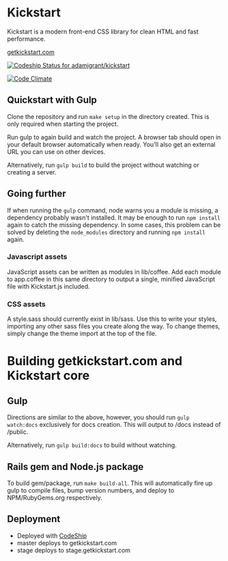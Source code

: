 Kickstart
=========

Kickstart is a modern front-end CSS library for clean HTML and fast performance.

[getkickstart.com](http://getkickstart.com)

[ ![Codeship Status for adamjgrant/kickstart](https://www.codeship.io/projects/bf939ac0-1a88-0132-7edc-6605d664157f/status)](https://www.codeship.io/projects/34696)

[![Code Climate](https://codeclimate.com/github/adamjgrant/Kickstrap/badges/gpa.svg)](https://codeclimate.com/github/adamjgrant/Kickstrap)

## Quickstart with Gulp 

Clone the repository and run `make setup` in the directory created. This is only required when starting the project.

Run gulp to again build and watch the project. A browser tab should open in your
default browser automatically when ready. You'll also get an external URL you
can use on other devices.

Alternatively, run `gulp build` to build the project without watching or creating a server.

## Going further

If when running the `gulp` command, node warns you a module is missing, a
dependency probably wasn't installed. It may be enough to run `npm install` again
to catch the missing dependency. In some cases, this problem can be solved by
deleting the `node_modules` directory and running `npm install` again.

### Javascript assets

JavaScript assets can be written as modules in lib/coffee. Add each module to app.coffee
in this same directory to output a single, minified JavaScript file with Kickstart.js
included.

### CSS assets

A style.sass should currently exist in lib/sass. Use this to write your styles, importing 
any other sass files you create along the way. To change themes, simply change the theme
import at the top of the file.

# Building getkickstart.com and Kickstart core

## Gulp

Directions are similar to the above, however, you should run `gulp watch:docs` exclusively for
docs creation. This will output to /docs instead of /public.

Alternatively, run `gulp build:docs` to build without watching.

## Rails gem and Node.js package

To build gem/package, run `make build-all`. This will automatically fire up gulp
to compile files, bump version numbers, and deploy to NPM/RubyGems.org respectively.

## Deployment

- Deployed with [CodeShip](http://codeship.io)
- master deploys to getkickstart.com
- stage deploys to stage.getkickstart.com
